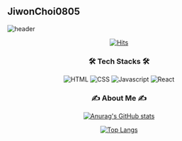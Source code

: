 ## JiwonChoi0805
![header](https://capsule-render.vercel.app/api?type=waving&color=0:a1c4fd,100:c2e9fb&height=200&section=header&text=JiwonChoi0805&desc=Computer%20Science%20Engineering&fontColor=fdfbfb&fontSize=40&fontAlignY=40)

<div align="center">

[![Hits](https://hits.seeyoufarm.com/api/count/incr/badge.svg?url=https%3A%2F%2Fgithub.com%2FJiwonChoi0805&count_bg=%23FFE4FE&title_bg=%23555555&icon=&icon_color=%23E7E7E7&title=GITHUB&edge_flat=false)](https://hits.seeyoufarm.com)

### 🛠️ Tech Stacks 🛠️
<div> 
  <img alt="HTML" src="https://img.shields.io/badge/html5-E34F26?style=for-the-badge&logo=html5&logoColor=white"> 
  <img alt="CSS" src="https://img.shields.io/badge/css-1572B6?style=for-the-badge&logo=css3&logoColor=white"> 
  <img alt="Javascript" src="https://img.shields.io/badge/javascript-F7DF1E?style=for-the-badge&logo=javascript&logoColor=black"> 
  <img alt="React" src ="https://img.shields.io/badge/React-61DAFB.svg?&style=for-the-badge&logo=React&logoColor=white"/>
</div>

### ✍️ About Me ✍️




[![Anurag's GitHub stats](https://github-readme-stats.vercel.app/api?username=JiwonChoi0805&include_all_commits=true&show_icons=true&theme=buefy)](https://github.com/anuraghazra/github-readme-stats)

[![Top Langs](https://github-readme-stats.vercel.app/api/top-langs/?username=JiwonChoi0805&size_weight=0.5&count_weight=0.5&layout=donut)](https://github.com/anuraghazra/github-readme-stats)

</div>
